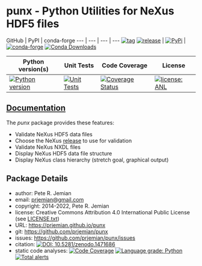 # punx - Python Utilities for NeXus HDF5 files

GitHub | PyPI | conda-forge
--- | --- | --- | ---
[![tag](https://img.shields.io/github/tag/prjemian/punx.svg)](https://github.com/prjemian/punx/tags) [![release](https://img.shields.io/github/release/prjemian/punx.svg)](https://github.com/prjemian/punx/releases) | [![PyPi](https://img.shields.io/pypi/v/punx.svg)](https://pypi.python.org/pypi/punx) | [![conda-forge](https://img.shields.io/conda/vn/conda-forge/punx)](https://anaconda.org/conda-forge/punx) [![Conda Downloads](https://img.shields.io/conda/dn/conda-forge/punx.svg)](https://anaconda.org/conda-forge/punx)

Python version(s) | Unit Tests | Code Coverage | License
--- | --- | --- | ---
[![Python version](https://img.shields.io/pypi/pyversions/punx.svg)](https://pypi.python.org/pypi/punx) | [![Unit Tests](https://github.com/prjemian/punx/workflows/Unit%20Tests/badge.svg)](https://github.com/prjemian/punx/actions/workflows/unit_tests.yml) | [![Coverage Status](https://coveralls.io/repos/github/prjemian/punx/badge.svg?branch=main)](https://coveralls.io/github/prjemian/punx?branch=main) | [![license: ANL](https://img.shields.io/badge/license-ANL-brightgreen)](/LICENSE.txt)

## [Documentation](https://prjemian.github.io/punx)

The *punx* package provides these features:

- Validate NeXus HDF5 data files
- Choose the NeXus [release](https://github.com/nexusformat/definitions/releases) to use for validation
- Validate NeXus NXDL files
- Display NeXus HDF5 data file structure
- Display NeXus class hierarchy (stretch goal, graphical output)


## Package Details

- author:   Pete R. Jemian
- email:   <prjemian@gmail.com>
- copyright:   2014-2022, Pete R. Jemian
- license:   Creative Commons Attribution 4.0 International Public License (see [LICENSE.txt](punx/LICENSE.txt))
- URL:   <https://prjemian.github.io/punx>
- git:   <https://github.com/prjemian/punx>
- issues:   <https://github.com/prjemian/punx/issues>
- citation:   [![DOI: 10.5281/zenodo.1471686](https://zenodo.org/badge/DOI/10.5281/zenodo.1471686.svg)](https://doi.org/10.5281/zenodo.1471686)
- static code analyses:
  [![Code Coverage](https://coveralls.io/repos/github/prjemian/punx/badge.svg?branch=main)](https://coveralls.io/github/prjemian/punx?branch=main)
  [![Language grade: Python](https://img.shields.io/lgtm/grade/python/g/prjemian/punx.svg?logo=lgtm&logoWidth=18)](https://lgtm.com/projects/g/prjemian/punx/context:python)
  [![Total alerts](https://img.shields.io/lgtm/alerts/g/prjemian/punx.svg?logo=lgtm&logoWidth=18)](https://lgtm.com/projects/g/prjemian/punx/alerts/)
